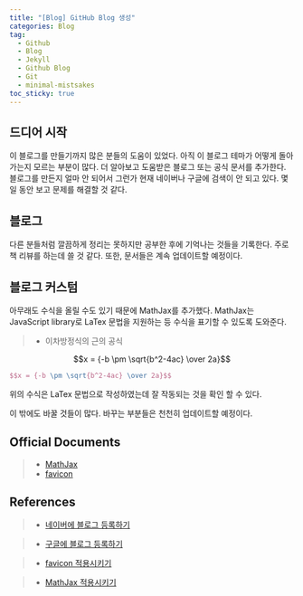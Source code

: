 ```yaml
---  
title: "[Blog] GitHub Blog 생성"  
categories: Blog  
tag:
  - Github
  - Blog
  - Jekyll
  - Github Blog
  - Git
  - minimal-mistsakes
toc_sticky: true
---  
```


## 드디어 시작

이 블로그를 만들기까지 많은 분들의 도움이 있었다. 아직 이 블로그 테마가 어떻게 돌아가는지 모르는 부분이 많다. 더 알아보고 도움받은 블로그 또는 공식 문서를 추가한다. 블로그를 만든지 얼마 안 되어서 그런가 현재 네이버나 구글에 검색이 안 되고 있다. 몇 일 동안 보고 문제를 해결할 것 같다. 

## 블로그

다른 분들처럼 깔끔하게 정리는 못하지만 공부한 후에 기억나는 것들을 기록한다. 주로 책 리뷰를 하는데 쓸 것 같다. 또한, 문서들은 계속 업데이트할 예정이다.

## 블로그 커스텀

아무래도 수식을 올릴 수도 있기 때문에  MathJax를 추가했다. MathJax는 JavaScript library로 LaTex 문법을 지원하는 등 수식을 표기할 수 있도록 도와준다. 

>- 이차방정식의 근의 공식

$$x = {-b \pm \sqrt{b^2-4ac} \over 2a}$$

```latex
$$x = {-b \pm \sqrt{b^2-4ac} \over 2a}$$
```

위의 수식은 LaTex 문법으로 작성하였는데 잘 작동되는 것을 확인 할 수 있다.

이 밖에도 바꿀 것들이 많다. 바꾸는 부분들은 천천히 업데이트할 예정이다.

## Official Documents

>- [MathJax](https://www.mathjax.org/)
>- [favicon](https://favicon.io/)

## References

>- [네이버에 블로그 등록하기](https://gmlwjd9405.github.io/2017/10/21/include-blog-in-a-NaverSearchEngine.html)

>- [구글에 블로그 등록하기](https://gmlwjd9405.github.io/2017/10/20/include-blog-in-a-GoogleSearchEngine.html)

>- [favicon 적용시키기](https://ansohxxn.github.io/blog/favicon/)

>- [MathJax 적용시키기](https://ansohxxn.github.io/blog/math-equation/)


